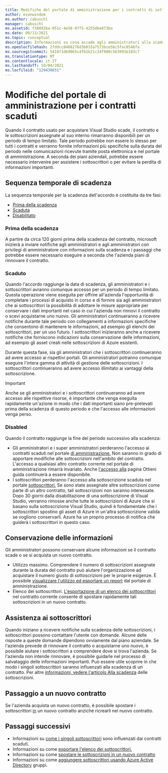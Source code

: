 ```yaml
---
title: Modifiche del portale di amministrazione per i contratti di sottoscrizione Visual Studio scaduti | Microsoft Docs
author: evanwindom
ms.author: cabuschl
manager: cabuschl
ms.assetid: f38092ba-051c-4e58-97f5-4255dbe873ba
ms.date: 09/13/2021
ms.topic: conceptual
description: Informazioni su cosa accade agli amministratori alla scadenza di un contratto
ms.openlocfilehash: 2fddcc8468276d3b033a7573bce5bc5fac8546fa
ms.sourcegitcommit: 541871db9065c4fb1b21c24f980c563991b183c7
ms.translationtype: MT
ms.contentlocale: it-IT
ms.lasthandoff: 10/04/2021
ms.locfileid: "129430651"
---
```

# <a name="admin-portal-changes-for-expired-agreements"></a>Modifiche del portale di amministrazione per i contratti scaduti
Quando il contratto usato per acquistare Visual Studio scade, il contratto e le sottoscrizioni assegnate al suo interno rimarranno disponibili per un periodo di tempo limitato.  Tale periodo potrebbe non essere lo stesso per tutti i contratti e verranno fornite informazioni più specifiche sulla durata del periodo nelle comunicazioni ricevute tramite posta elettronica e nel portale di amministrazione.  A seconda dei piani aziendali, potrebbe essere necessario intervenire per assistere i sottoscrittori o per evitare la perdita di informazioni importanti.

## <a name="expiration-timeline"></a>Sequenza temporale di scadenza 
La sequenza temporale per la scadenza dell'accordo è costituita da tre fasi:
- [Prima della scadenza](#prior-to-expiration)
- [Scaduta](#expired)
- [Disabilitato](#disabled)

### <a name="prior-to-expiration"></a>Prima della scadenza
A partire da circa 120 giorni prima della scadenza del contratto, microsoft inizierà a inviare notifiche agli amministratori e agli amministratori con privilegi di amministratore con informazioni sulla scadenza e i passaggi che potrebbe essere necessario eseguire a seconda che l'azienda piani di rinnovare il contratto. 

### <a name="expired"></a>Scaduto
Quando l'accordo raggiunge la data di scadenza, gli amministratori e i sottoscrittori avranno comunque accesso per un periodo di tempo limitato.  Questa operazione viene eseguita per offrire all'azienda l'opportunità di completare i processi di acquisto in corso e di fornire sia agli amministratori che ai sottoscrittori la possibilità di adottare le misure appropriate per conservare i dati importanti nel caso in cui l'azienda non rinnovi il contratto o scevi acquistarne uno nuovo.  Gli amministratori continueranno a ricevere notifiche durante tale periodo con collegamenti a informazioni specifiche che consentono di mantenere le informazioni, ad esempio gli elenchi dei sottoscrittori, per un uso futuro.  I sottoscrittori inizieranno anche a ricevere notifiche che forniscono indicazioni sulla conservazione delle informazioni, ad esempio gli asset creati nelle sottoscrizioni di Azure esistenti.  

Durante questa fase, sia gli amministratori che i sottoscrittori continueranno ad avere accesso ai rispettivi portali.  Gli amministratori potranno comunque eseguire l'intera gamma di attività di gestione delle sottoscrizioni.  I sottoscrittori continueranno ad avere accesso illimitato ai vantaggi della sottoscrizione.  

> [!IMPORTANT]
> Anche se gli amministratori e i sottoscrittori continueranno ad avere accesso alle rispettive risorse, è importante che venga eseguita rapidamente un'azione in modo che i dati importanti siano pre-prelevati prima della scadenza di questo periodo e che l'accesso alle informazioni venga perso.

### <a name="disabled"></a>Disabled
Quando il contratto raggiunge la fine del periodo successivo alla scadenza:
- Gli amministratori e i super amministratori perderanno l'accesso ai contratti scaduti nel portale [di amministrazione.](https://manage.visualstudio.com)  Non saranno in grado di apportare modifiche alle sottoscrizioni nell'ambito del contratto.  L'accesso a qualsiasi altro contratto corrente nel portale di amministrazione rimarrà invariato.  Anche [l'accesso alla](https://manage.visualstudio.com/gethelp) pagina Ottieni guida continuerà a essere disponibile.
- I sottoscrittori perderanno l'accesso alla sottoscrizione scaduta nel portale [sottoscrittori.](https://my.visualstudio.com)  Se sono state assegnate altre sottoscrizioni come parte di un altro contratto, tali sottoscrizioni non saranno interessate. Dopo 30 giorni dalla disabilitazione di una sottoscrizione di Visual Studio, verranno rimosse anche tutte le sottoscrizioni di Azure che si basano sulla sottoscrizione Visual Studio, quindi è fondamentale che i sottoscrittori spostino gli asset di Azure in un'altra sottoscrizione valida se vogliono conservarli.  Azure ha un proprio processo di notifica che guiderà i sottoscrittori in questo caso.  

## <a name="preserving-your-information"></a>Conservazione delle informazioni
Gli amministratori possono conservare alcune informazioni se il contratto scade o se si acquista un nuovo contratto. 
- Utilizzo massimo.  Comprendere il numero di sottoscrizioni assegnate durante la durata del contratto può aiutare l'organizzazione ad acquistare il numero giusto di sottoscrizioni per le proprie esigenze.  È possibile [visualizzare l'utilizzo ed esportare un report](maximum-usage.md) dal portale di amministrazione.  
- Elenco dei sottoscrittori.  [L'esportazione di un elenco dei sottoscrittori](exporting-subscriptions.md) nel contratto corrente consente di spostare rapidamente tali sottoscrizioni in un nuovo contratto.  

## <a name="assisting-subscribers"></a>Assistenza ai sottoscrittori
Quando iniziano a ricevere notifiche sulla scadenza delle sottoscrizioni, i sottoscrittori possono contattare l'utente con domande.  Alcune delle risposte a queste domande dipendono ovviamente dal piano aziendale.  Se l'azienda prevede di rinnovare il contratto o acquistarne uno nuovo, è possibile aiutare i sottoscrittori a comprendere dove si trova l'azienda.  Se l'azienda non intende rinnovare, è possibile guidarle nel processo di salvataggio delle informazioni importanti.  Può essere utile scoprire in che modo i singoli sottoscrittori saranno influenzati alla scadenza di un contratto. Per altre [informazioni, vedere l'articolo Alla scadenza](subscription-expiration.md) delle sottoscrizioni. 

## <a name="moving-to-a-new-agreement"></a>Passaggio a un nuovo contratto
Se l'azienda acquista un nuovo contratto, è possibile spostare i sottoscrittori [in](migrate-subscriptions.md) un nuovo contratto anziché ricrearli nel nuovo contratto.  

## <a name="next-steps"></a>Passaggi successivi
- Informazioni su [come i singoli sottoscrittori](subscription-expiration.md) sono influenzati dai contratti scaduti.
- Informazioni su come [esportare l'elenco dei sottoscrittori.](exporting-subscriptions.md)
- Informazioni su come [spostare le sottoscrizioni in un nuovo contratto](migrate-subscriptions.md)
- Informazioni su come [aggiungere sottoscrittori usando Azure Active Directory](assign-license-bulk.md#use-azure-active-directory-groups-to-assign-subscriptions) gruppi.

